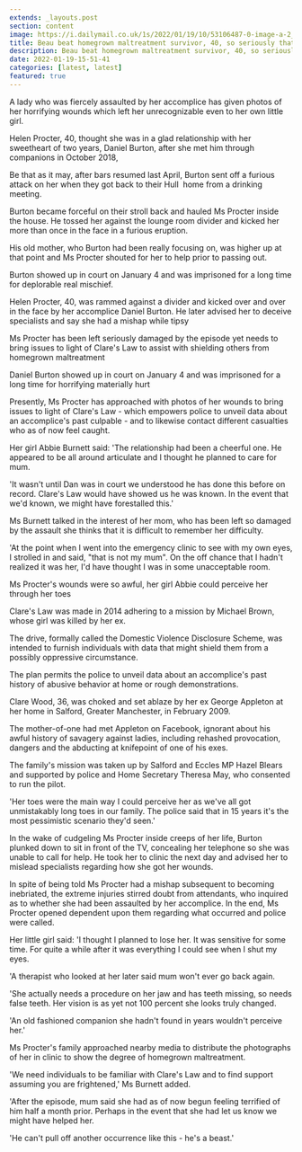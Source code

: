 ```yaml
---
extends: _layouts.post
section: content
image: https://i.dailymail.co.uk/1s/2022/01/19/10/53106487-0-image-a-2_1642586628464.jpg 
title: Beau beat homegrown maltreatment survivor, 40, so seriously that her girl couldnt perceive her 
description: Beau beat homegrown maltreatment survivor, 40, so seriously that her girl couldnt perceive her 
date: 2022-01-19-15-51-41 
categories: [latest, latest] 
featured: true 
--- 
```

A lady who was fiercely assaulted by her accomplice has given photos of her horrifying wounds which left her unrecognizable even to her own little girl.

 Helen Procter, 40, thought she was in a glad relationship with her sweetheart of two years, Daniel Burton, after she met him through companions in October 2018,

Be that as it may, after bars resumed last April, Burton sent off a furious attack on her when they got back to their Hull  home from a drinking meeting.

Burton became forceful on their stroll back and hauled Ms Procter inside the house. He tossed her against the lounge room divider and kicked her more than once in the face in a furious eruption.

His old mother, who Burton had been really focusing on, was higher up at that point and Ms Procter shouted for her to help prior to passing out.

Burton showed up in court on January 4 and was imprisoned for a long time for deplorable real mischief.

Helen Procter, 40, was rammed against a divider and kicked over and over in the face by her accomplice Daniel Burton. He later advised her to deceive specialists and say she had a mishap while tipsy

Ms Procter has been left seriously damaged by the episode yet needs to bring issues to light of Clare's Law to assist with shielding others from homegrown maltreatment

Daniel Burton showed up in court on January 4 and was imprisoned for a long time for horrifying materially hurt

Presently, Ms Procter has approached with photos of her wounds to bring issues to light of Clare's Law - which empowers police to unveil data about an accomplice's past culpable - and to likewise contact different casualties who as of now feel caught.

Her girl Abbie Burnett said: 'The relationship had been a cheerful one. He appeared to be all around articulate and I thought he planned to care for mum.

'It wasn't until Dan was in court we understood he has done this before on record. Clare's Law would have showed us he was known. In the event that we'd known, we might have forestalled this.'

Ms Burnett talked in the interest of her mom, who has been left so damaged by the assault she thinks that it is difficult to remember her difficulty.

'At the point when I went into the emergency clinic to see with my own eyes, I strolled in and said, "that is not my mum". On the off chance that I hadn't realized it was her, I'd have thought I was in some unacceptable room.

Ms Procter's wounds were so awful, her girl Abbie could perceive her through her toes

Clare's Law was made in 2014 adhering to a mission by Michael Brown, whose girl was killed by her ex.

The drive, formally called the Domestic Violence Disclosure Scheme, was intended to furnish individuals with data that might shield them from a possibly oppressive circumstance.

The plan permits the police to unveil data about an accomplice's past history of abusive behavior at home or rough demonstrations.

Clare Wood, 36, was choked and set ablaze by her ex George Appleton at her home in Salford, Greater Manchester, in February 2009.

The mother-of-one had met Appleton on Facebook, ignorant about his awful history of savagery against ladies, including rehashed provocation, dangers and the abducting at knifepoint of one of his exes.

The family's mission was taken up by Salford and Eccles MP Hazel Blears and supported by police and Home Secretary Theresa May, who consented to run the pilot.

'Her toes were the main way I could perceive her as we've all got unmistakably long toes in our family. The police said that in 15 years it's the most pessimistic scenario they'd seen.'

In the wake of cudgeling Ms Procter inside creeps of her life, Burton plunked down to sit in front of the TV, concealing her telephone so she was unable to call for help. He took her to clinic the next day and advised her to mislead specialists regarding how she got her wounds.

In spite of being told Ms Procter had a mishap subsequent to becoming inebriated, the extreme injuries stirred doubt from attendants, who inquired as to whether she had been assaulted by her accomplice. In the end, Ms Procter opened dependent upon them regarding what occurred and police were called.

Her little girl said: 'I thought I planned to lose her. It was sensitive for some time. For quite a while after it was everything I could see when I shut my eyes.

'A therapist who looked at her later said mum won't ever go back again.

'She actually needs a procedure on her jaw and has teeth missing, so needs false teeth. Her vision is as yet not 100 percent she looks truly changed.

'An old fashioned companion she hadn't found in years wouldn't perceive her.'

Ms Procter's family approached nearby media to distribute the photographs of her in clinic to show the degree of homegrown maltreatment.

'We need individuals to be familiar with Clare's Law and to find support assuming you are frightened,' Ms Burnett added.

'After the episode, mum said she had as of now begun feeling terrified of him half a month prior. Perhaps in the event that she had let us know we might have helped her.

'He can't pull off another occurrence like this - he's a beast.'